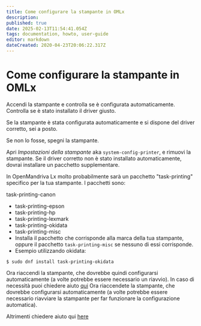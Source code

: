 ```yaml
---
title: Come configurare la stampante in OMLx
description: 
published: true
date: 2025-02-13T11:54:41.054Z
tags: documentation, howto, user-guide
editor: markdown
dateCreated: 2020-04-23T20:06:22.317Z
---
```


# Come configurare la stampante in OMLx
Accendi la stampante e controlla se è configurata automaticamente. Controlla se è stato installato il driver giusto.

Se la stampante è stata configurata automaticamente e si dispone del driver corretto, sei a posto.

Se non lo fosse, spegni la stampante.

Apri *Impostazioni della stampante* aka `system-config-printer`, e rimuovi la stampante.
Se il driver corretto non è stato installato automaticamente, dovrai installare un pacchetto supplementare.

In OpenMandriva Lx molto probabilmente sarà un pacchetto "task-printing" specifico per la tua stampante.
I pacchetti sono:

task-printing-canon
- task-printing-epson
- task-printing-hp
- task-printing-lexmark
- task-printing-okidata
- task-printing-misc
- Installa il pacchetto che corrisponde alla marca della tua stampante, oppure il pacchetto `task-printing-misc` se nessuno di essi corrisponde.
- Esempio utilizzando okidata:

```
$ sudo dnf install task-printing-okidata
```

Ora riaccendi la stampante, che dovrebbe quindi configurarsi automaticamente (a volte potrebbe essere necessario un riavvio).
In caso di necessità puoi chiedere aiuto [qui](https://forum.openmandriva.org/c/en/support)
Ora riaccendete la stampante, che dovrebbe configurarsi automaticamente (a volte potrebbe essere necessario riavviare la stampante per far funzionare la configurazione automatica).

Altrimenti chiedere aiuto qui [here](https://forum.openmandriva.org/c/support/17)

